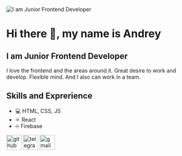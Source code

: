![I am Junior Frontend Developer](https://ak.picdn.net/shutterstock/videos/17025883/thumb/1.jpg)

# Hi there 👋, my name is Andrey
## I am Junior Frontend Developer

I love the frontend and the areas around it. Great desire to work and develop. Flexible mind. And I also can work in a team.

## Skills and Exprerience

* 💻 HTML, CSS, JS
* ⚛ React
* 🔥 Firebase

[<img src='https://cdn.jsdelivr.net/npm/simple-icons@3.0.1/icons/github.svg' alt='github' height='40'>](https://github.com/SICKBOYRARI)  [<img src='https://cdn.jsdelivr.net/npm/simple-icons@3.0.1/icons/telegram.svg' alt='telegram' height='40'>](https://t.me/sickboyrari)  [<img src='https://cdn.jsdelivr.net/npm/simple-icons@3.0.1/icons/gmail.svg' alt='gmail' height='40'>](jediz0rrr@gmail.com)  

